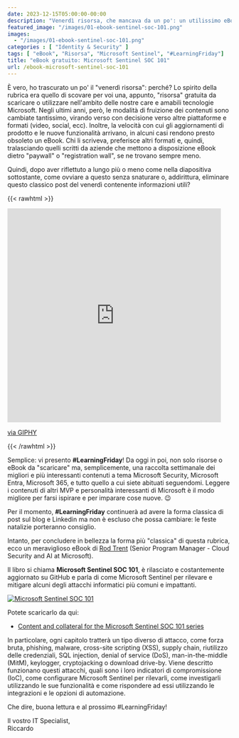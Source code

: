 ```yaml
---
date: 2023-12-15T05:00:00-00:00
description: "Venerdì risorsa, che mancava da un po': un utilissimo eBook gratuito scritto dal mitico Rod Trent sull'utilizzo di Microsoft Sentinel per rilevare e mitigare alcuni degli attacchi informatici più comuni e impattanti."
featured_image: "/images/01-ebook-sentinel-soc-101.png"
images:
  - "/images/01-ebook-sentinel-soc-101.png"
categories : [ "Identity & Security" ]
tags: [ "eBook", "Risorsa", "Microsoft Sentinel", "#LearningFriday"]
title: "eBook gratuito: Microsoft Sentinel SOC 101"
url: /ebook-microsoft-sentinel-soc-101
---
```

È vero, ho trascurato un po' il "venerdì risorsa": perché? Lo spirito della rubrica era quello di scovare per voi una, appunto, "risorsa" gratuita da scaricare o utilizzare nell'ambito delle nostre care e amabili tecnologie Microsoft. Negli ultimi anni, però, le modalità di fruizione dei contenuti sono cambiate tantissimo, virando verso con decisione verso altre piattaforme e formati (video, social, ecc). Inoltre, la velocità con cui gli aggiornamenti di prodotto e le nuove funzionalità arrivano, in alcuni casi rendono presto obsoleto un eBook. Chi li scriveva, preferisce altri formati e, quindi, tralasciando quelli scritti da aziende che mettono a disposizione eBook dietro "paywall" o "registration wall", se ne trovano sempre meno.

Quindi, dopo aver riflettuto a lungo più o meno come nella diapositiva sottostante, come ovviare a questo senza snaturare o, addirittura, eliminare questo classico post del venerdì contenente informazioni utili?

{{< rawhtml >}}

  <iframe src="https://giphy.com/embed/gEvab1ilmJjA82FaSV" width="480" height="480" frameBorder="0" class="giphy-embed" allowFullScreen></iframe><p><a href="https://giphy.com/gifs/rodneydangerfield-thinking-math-rodney-gEvab1ilmJjA82FaSV">via GIPHY</a></p>

{{< /rawhtml >}}

Semplice: vi presento **#LearningFriday**! Da oggi in poi, non solo risorse o eBook da "scaricare" ma, semplicemente, una raccolta settimanale dei migliori e più interessanti contenuti a tema Microsoft Security, Microsoft Entra, Microsoft 365, e tutto quello a cui siete abituati seguendomi. Leggere i contenuti di altri MVP e personalità interessanti di Microsoft è il modo migliore per farsi ispirare e per imparare cose nuove. 😉

Per il momento, **#LearningFriday** continuerà ad avere la forma classica di post sul blog e Linkedin ma non è escluso che possa cambiare: le feste natalizie porteranno consiglio.

Intanto, per concludere in bellezza la forma più "classica" di questa rubrica, ecco un meraviglioso eBook di [Rod Trent](https://www.linkedin.com/in/rodtrent/) (Senior Program Manager - Cloud Security and AI at Microsoft).

Il libro si chiama **Microsoft Sentinel SOC 101**, è rilasciato e costantemente aggiornato su GitHub e parla di come Microsoft Sentinel per rilevare e mitigare alcuni degli attacchi informatici più comuni e impattanti.

[![Microsoft Sentinel SOC 101](/images/01-ebook-sentinel-soc-101.png)](https://github.com/rod-trent/Sentinel-SOC-101)

Potete scaricarlo da qui:
- [Content and collateral for the Microsoft Sentinel SOC 101 series](https://github.com/rod-trent/Sentinel-SOC-101)

In particolare, ogni capitolo tratterà un tipo diverso di attacco, come forza bruta, phishing, malware, cross-site scripting (XSS), supply chain, riutilizzo delle credenziali, SQL injection, denial of service (DoS), man-in-the-middle (MitM), keylogger, cryptojacking o download drive-by. Viene descritto funzionano questi attacchi, quali sono i loro indicatori di compromissione (IoC), come configurare Microsoft Sentinel per rilevarli, come investigarli utilizzando le sue funzionalità e come rispondere ad essi utilizzando le integrazioni e le opzioni di automazione.

Che dire, buona lettura e al prossimo #LearningFriday!

Il vostro IT Specialist,  
Riccardo